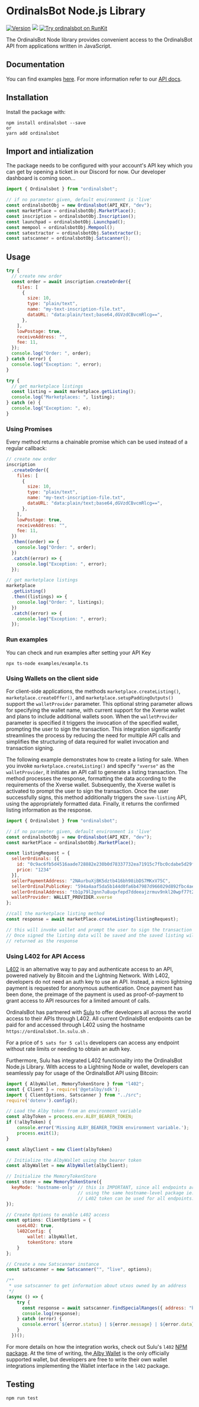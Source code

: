 # OrdinalsBot Node.js Library

[![Version](https://img.shields.io/npm/v/ordinalsbot.svg)](https://www.npmjs.org/package/ordinalsbot)
[![](https://badgen.net/npm/dt/ordinalsbot)](https://www.npmjs.com/package/ordinalsbot)
[![Try ordinalsbot on RunKit](https://badge.runkitcdn.com/ordinalsbot.svg)](https://npm.runkit.com/ordinalsbot)

The OrdinalsBot Node library provides convenient access to the OrdinalsBot API from
applications written in JavaScript.

## Documentation

You can find examples [here](examples/example.ts). For more information refer to our [API docs](https://docs.ordinalsbot.com).

## Installation

Install the package with:

    npm install ordinalsbot --save
    or
    yarn add ordinalsbot

## Import and intialization

The package needs to be configured with your account's API key which you can get by opening a ticket in our Discord for now. Our developer dashboard is coming soon...

```js
import { Ordinalsbot } from "ordinalsbot";

// if no parameter given, default environment is 'live'
const ordinalsbotObj = new Ordinalsbot(API_KEY, "dev");
const marketPlace = ordinalsbotObj.MarketPlace();
const inscription = ordinalsbotObj.Inscription();
const launchpad = ordinalsbotObj.Launchpad();
const mempool = ordinalsbotObj.Mempool();
const satextractor = ordinalsbotObj.Satextractor();
const satscanner = ordinalsbotObj.Satscanner();
```

## Usage

```js
try {
  // create new order
  const order = await inscription.createOrder({
    files: [
      {
        size: 10,
        type: "plain/text",
        name: "my-text-inscription-file.txt",
        dataURL: "data:plain/text;base64,dGVzdCBvcmRlcg==",
      },
    ],
    lowPostage: true,
    receiveAddress: "",
    fee: 11,
  });
  console.log("Order: ", order);
} catch (error) {
  console.log("Exception: ", error);
}

try {
  // get marketplace listings
  const listing = await marketplace.getListing();
  console.log("Marketplaces: ", listing);
} catch (e) {
  console.log("Exception: ", e);
}
```

### Using Promises

Every method returns a chainable promise which can be used instead of a regular
callback:

```js
// create new order
inscription
  .createOrder({
    files: [
      {
        size: 10,
        type: "plain/text",
        name: "my-text-inscription-file.txt",
        dataURL: "data:plain/text;base64,dGVzdCBvcmRlcg==",
      },
    ],
    lowPostage: true,
    receiveAddress: "",
    fee: 11,
  })
  .then((order) => {
    console.log("Order: ", order);
  })
  .catch((error) => {
    console.log("Exception: ", error);
  });

// get marketplace listings
marketplace
  .getListing()
  .then((listings) => {
    console.log("Order: ", listings);
  })
  .catch((error) => {
    console.log("Exception: ", error);
  });
```

### Run examples   
You can check and run examples after setting your API Key   
```
npx ts-node examples/example.ts
```

### Using Wallets on the client side

For client-side applications, the methods `marketplace.createListing()`, `marketplace.createOffer()`, and `marketplace.setupPaddingOutputs()` support the `walletProvider` parameter. This optional string parameter allows for specifying the wallet name, with current support for the Xverse wallet and plans to include additional wallets soon. When the `walletProvider` parameter is specified it triggers the invocation of the specified wallet, prompting the user to sign the transaction. This integration significantly streamlines the process by reducing the need for multiple API calls and simplifies the structuring of data required for wallet invocation and transaction signing. 

The following example demonstrates how to create a listing for sale. When you invoke `marketplace.createListing()` and specify `"xverse"` as the `walletProvider`, it initiates an API call to generate a listing transaction. The method processes the response, formatting the data according to the requirements of the Xverse wallet. Subsequently, the Xverse wallet is activated to prompt the user to sign the transaction. Once the user successfully signs, this method additionally triggers the `save-listing` API, using the appropriately formatted data. Finally, it returns the confirmed listing information as the response.

```js
import { Ordinalsbot } from "ordinalsbot";

// if no parameter given, default environment is 'live'
const ordinalsbotObj = new Ordinalsbot(API_KEY, "dev");
const marketPlace = ordinalsbotObj.MarketPlace();

const listingRequest = {
  sellerOrdinals: [{
    id: "0c9ac6fb5d4516aade728882e230b0d78337732ea71915c7fbc0cdabe5d29f3ci0",
    price: "1234"
  }],
  sellerPaymentAddress: "2NAurbuXjBK5dztb416bh98ibDS7MKxV75C",
  sellerOrdinalPublicKey: "594a4aaf5da5b144d0fa6b47987d966029d892fbc4aebb23214853e8b053702e",
  sellerOrdinalAddress: "tb1p79l2gnn7u8uqxfepd7ddeeajzrmuv9nkl20wpf77t2u473a2h89s483yk3",
  walletProvider: WALLET_PROVIDER.xverse
};

//call the marketplace listing method
const response = await marketPlace.createListing(listingRequest);

// this will invoke wallet and prompt the user to sign the transaction
// Once signed the listing data will be saved and the saved listing will be
// returned as the response

```

### Using L402 for API Access

[L402](https://docs.sulu.sh/docs/introduction-to-L402) is an alternative way to pay and authenticate access to an API, powered natively by Bitcoin and the Lightning Network. With L402, developers do not need an auth key to use an API. Instead, a micro lightning payment is requested for anonymous authentication. Once payment has been done, the preimage of the payment is used as proof-of-payment to grant access to API resources for a limited amount of calls. 

OrdinalsBot has partnered with [Sulu](https://www.sulu.sh/) to offer developers all across the world access to their APIs through L402. All current OrdinalsBot endpoints can be paid for and accessed through L402 using the hostname `https://ordinalsbot.ln.sulu.sh` .

For a price of `5 sats for 5 calls` developers can access any endpoint without rate limits or needing to obtain an auth key.

Furthermore, Sulu has integrated L402 functionality into the OrdinalsBot Node.js Library. With access to a Lightning Node or wallet, developers can seamlessly pay for usage of the OrdinalsBot API using Bitcoin: 

```javascript
import { AlbyWallet, MemoryTokenStore } from "l402";
const { Client } = require('@getalby/sdk');
import { ClientOptions, Satscanner } from "../src";
require('dotenv').config();

// Load the Alby token from an environment variable
const albyToken = process.env.ALBY_BEARER_TOKEN;
if (!albyToken) {
    console.error('Missing ALBY_BEARER_TOKEN environment variable.');
    process.exit(1);
}

const albyClient = new Client(albyToken)

// Initialize the AlbyWallet using the bearer token
const albyWallet = new AlbyWallet(albyClient);

// Initialize the MemoryTokenStore
const store = new MemoryTokenStore({
  keyMode: 'hostname-only' // this is IMPORTANT, since all endpoints are monetized 
                           // using the same hostname-level package ie. the same 
                           // L402 token can be used for all endpoints.
});

// Create Options to enable L402 access
const options: ClientOptions = {
    useL402: true,
    l402Config: {
        wallet: albyWallet,
        tokenStore: store
    }
};

// Create a new Satscanner instance
const satscanner = new Satscanner("", "live", options);

/**
 * use satscanner to get information about utxos owned by an address
 */
(async () => {
    try {
      const response = await satscanner.findSpecialRanges({ address: "bc1pjqmzr4ad437ltvfyn8pslcy8quls9ujfkrudpz6qxdh2j75qrncq44mp47" });
      console.log(response);
    } catch (error) {
      console.error(`${error.status} | ${error.message} | ${error.data}`);
    }
  })();
```

For more details on how the integration works, check out Sulu's `l402` [NPM package](https://www.npmjs.com/package/l402). At the time of writing, the[ Alby Wallet](https://getalby.com/) is the only officially supported wallet, but developers are free to write their own wallet integrations implementing the Wallet interface in the `l402` package.

## Testing
`npm run test`
